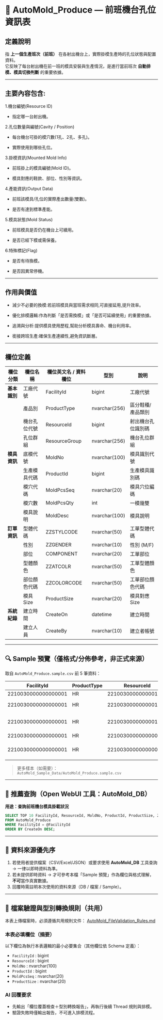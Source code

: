 # 📑 AutoMold_Produce — 前班機台孔位資訊表

## 定義說明
指 **上一個生產班次（前班）** 在各射出機台上，實際掛模生產時的孔位狀態與配置資料。  
它反映了每台射出機在前一班的模具安裝與生產情況，是進行當前班次 **自動排模、模具切換判斷** 的重要依據。

---

## 主要內容包含:

1.機台編號(Resource ID)
- 指定哪一台射出機。

2.孔位數量與編號(Cavity / Position)

- 每台機台可掛的模穴數(1孔、2孔、多孔)。

- 實際使用到哪些孔位。

3.掛模資訊(Mounted Mold Info)

- 前班掛上的模具編號(Mold ID)。

- 模具對應的鞋款、部位、性別等資訊。

4.產能資訊(Output Data)

- 前班該模具/孔位的實際產出數量(雙數)。

- 是否有達到標準產能。

5.模具狀態(Mold Status)

- 前班模具是否仍在機台上可續用。

- 是否已經下模或需保養。

6.特殊標記(Flag)

- 是否有待換模。

- 是否因異常停機。

---

## 作用與價值

- 減少不必要的換模:若前班模具與當班需求相同,可直接延用,提升效率。

- 優化排模邏輯:作為判斷「是否需換模」或「是否可延續使用」的重要依據。

- 追溯與分析:提供模具使用歷程,幫助分析模具壽命、機台利用率。

- 銜接跨班生產:確保生產連續性,避免資訊斷層。

---

## 欄位定義
| 欄位分類      | 欄位名稱     | 欄位英文名 / 資料欄位 | 型別          | 說明             |
| ------------- | ------------ | --------------------- | ------------- | ---------------- |
| **基本識別**  | 工廠代號     | FacilityId            | bigint        | 工廠代號          |
|               | 產品別       | ProductType           | nvarchar(256) | 區分鞋種/產品類別 |
|               | 機台孔位代號 | ResourceId            | bigint        | 射出機台孔位識別碼 |
|               | 孔位群組     | ResourceGroup         | nvarchar(256) | 機台孔位群組       |
| **模具資訊**  | 底模代號     | MoldNo                | nvarchar(100) | 模具識別代號       |
|               | 生產模具代碼 | ProductId             | bigint        | 生產模具識別碼     |
|               | 模穴代碼     | MoldPcsSeq            | nvarchar(20)  | 模具穴位編碼       |
|               | 模穴數       | MoldPcsQty            | int           | 一模幾雙           |
|               | 模具說明     | MoldDesc              | nvarchar(100) | 模具說明           |
| **訂單資訊**  | 型體代碼     | ZZSTYLCODE            | nvarchar(50)  | 工單型體代碼       |
|               | 性別         | ZZGENDER              | nvarchar(10)  | 性別 (M/F)        |
|               | 部位         | COMPONENT             | nvarchar(20)  | 工單部位           |
|               | 型體顏色     | ZZATCOLR              | nvarchar(50)  | 工單型體顏色       |
|               | 部位顏色代碼 | ZZCOLORCODE           | nvarchar(50)  | 工單部位顏色代碼   |
|               | 模具 Size    | ProductSize           | nvarchar(20)  | 模具對應 Size      |
| **系統紀錄**  | 建立時間     | CreateOn              | datetime      | 建立時間           |
|               | 建立人員     | CreateBy              | nvarchar(10)  | 建立者帳號         |

---

## 🔍 Sample 預覽（僅格式/分佈參考，非正式來源）
取自 `AutoMold_Produce.sample.csv` 前 5 筆資料：

| FacilityId        | ProductType | ResourceId        | ResourceGroup | MoldNo | ProductId        | MoldPcsSeq | MoldPcsQty | MoldDesc | ZZSTYLCODE | ZZGENDER | COMPONENT | ZZATCOLR             | ZZCOLORCODE | ProductSize |
|-------------------|-------------|-------------------|---------------|--------|-----------------|------------|------------|----------|------------|----------|----------|----------------------|-------------|-------------|
| 2210030000000000001 | HR          | 2210030000000001040 | RSk_RSM_L01   | 18336  | 2412120000000004796 | 1          | 1          | 3~13.5   | N          | M        | H0001    | 50%GUM5              | 50%27F0     | UK_8        |
| 2210030000000000001 | HR          | 2210030000000001041 | RSk_RSM_L01   | 18336  | 2412120000000004816 | 1          | 1          | 3~13.5   | N          | M        | H0001    | 50%MAGIC BEIGE F22   | 50%AELB     | UK_10       |
| 2210030000000000001 | HR          | 2210030000000001042 | RSk_RSM_L01   | 18336  | 2412120000000004796 | 1          | 1          | 3~13.5   | N          | M        | H0001    | 50%WARM VANILLA S25  | 50%AFDM     | UK_8        |
| 2210030000000000001 | HR          | 2210030000000000306 | RSk_RSM_L06   | 18336  | 2412120000000004864 | 1          | 1          | 3~13.5   | N          | M        | H0001    | 50%GUM5              | 50%27F0     | UK_8        |
| 2210030000000000001 | HR          | 2210030000000000307 | RSk_RSM_L06   | 18336  | 2412120000000004864 | 1          | 1          | 3~13.5   | N          | M        | H0001    | 50%WARM VANILLA S25  | 50%AFDM     | UK_8        |

> 更多樣本（如需要）：`AutoMold_Sample_Data/AutoMold_Produce.sample.csv`
---

## 🧪 推薦查詢（Open WebUI 工具：AutoMold_DB）
**用途：查詢前班機台模具掛載狀況**
```sql
SELECT TOP 10 FacilityId, ResourceId, MoldNo, ProductId, ProductSize, ZZGENDER, ZZPARTNO
FROM AutoMold_Produce
WHERE FacilityId = @FacilityId
ORDER BY CreateOn DESC;
```

---

## 📣 資料來源優先序
1) 若使用者提供檔案（CSV/Excel/JSON）或要求使用 **AutoMold_DB** 工具查詢 → 一律以即時資料為準。  
2) 若未提供即時資料 → 才可參考本檔「Sample 預覽」作為欄位與格式理解，**不可**當作真實數據。  
3) 回覆時需註明本次使用的資料來源（DB / 檔案 / Sample）。

---

## 📌 檔案驗證與型別轉換規則（共用）
本表上傳檔案時，必須遵循共用規則文件：
[AutoMold_FileValidation_Rules.md](./AutoMold_FileValidation_Rules.md)

### 本表必填欄位（摘要）
以下欄位為執行本表邏輯的最小必要集合（其他欄位依 Schema 定義）：
- `FacilityId` : bigint
- `ResourceId` : bigint
- `MoldNo` : nvarchar(100)
- `ProductId` : bigint
- `MoldPcsSeq` : nvarchar(20)
- `ProductSize` : nvarchar(20)

### AI 回覆要求
- 先輸出「欄位覆蓋檢查＋型別轉換報告」，再執行後續 Thread 規則與排模。
- 驗證失敗時僅輸出報告，不可進入排模流程。
